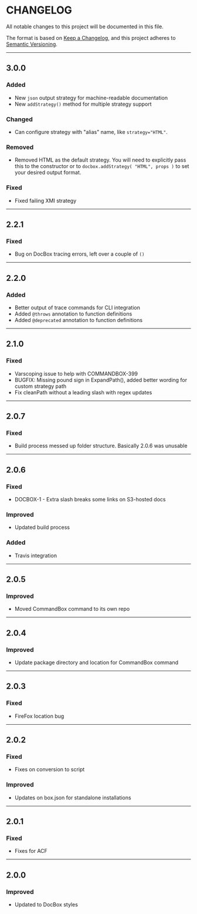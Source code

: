 # CHANGELOG

All notable changes to this project will be documented in this file.

The format is based on [Keep a Changelog](https://keepachangelog.com/en/1.0.0/),
and this project adheres to [Semantic Versioning](https://semver.org/spec/v2.0.0.html).

----

## 3.0.0

### Added

* New `json` output strategy for machine-readable documentation
* New `addStrategy()` method for multiple strategy support

### Changed

* Can configure strategy with "alias" name, like `strategy="HTML"`.

### Removed

* Removed HTML as the default strategy. You will need to explicitly pass this to the constructor or to `docbox.addStrategy( "HTML", props )` to set your desired output format.

### Fixed

* Fixed failing XMI strategy

----

## 2.2.1

### Fixed

* Bug on DocBox tracing errors, left over a couple of `()`

----

## 2.2.0

### Added

* Better output of trace commands for CLI integration
* Added `@throws` annotation to function definitions
* Added `@deprecated` annotation to function definitions

----
## 2.1.0

### Fixed

* Varscoping issue to help with COMMANDBOX-399
* BUGFIX: Missing pound sign in ExpandPath(), added better wording for custom strategy path
* Fix cleanPath without a leading slash with regex updates

----

## 2.0.7

### Fixed

* Build process messed up folder structure. Basically 2.0.6 was unusable

----

## 2.0.6

### Fixed

* DOCBOX-1 - Extra slash breaks some links on S3-hosted docs

### Improved

* Updated build process

### Added

* Travis integration

----

## 2.0.5

### Improved

* Moved CommandBox command to its own repo

----

## 2.0.4

### Improved

* Update package directory and location for CommandBox command

----

## 2.0.3

### Fixed

* FireFox location bug

----

## 2.0.2

### Fixed

* Fixes on conversion to script

### Improved

* Updates on box.json for standalone installations

----

## 2.0.1

### Fixed

* Fixes for ACF

----

## 2.0.0

### Improved

* Updated to DocBox styles